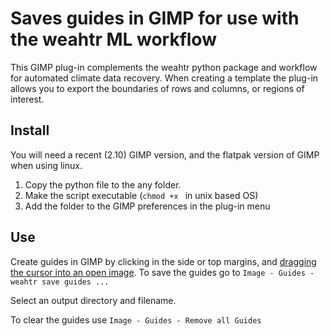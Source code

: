 # Saves guides in GIMP for use with the weahtr ML workflow

This GIMP plug-in complements the weahtr python package and workflow for automated climate data recovery. When creating a template the plug-in allows you to export the boundaries of rows and columns, or regions of interest.

## Install

You will need a recent (2.10) GIMP version, and the flatpak version of GIMP when using linux.

1. Copy the python file to the any folder.
2. Make the script executable (`chmod +x ` in unix based OS)
3. Add the folder to the GIMP preferences in the plug-in menu

## Use

Create guides in GIMP by clicking in the side or top margins, and [dragging the cursor into an open image](https://docs.gimp.org/2.10/en/gimp-concepts-image-guides.html). To save the guides go to `Image - Guides - weahtr save guides ...`

Select an output directory and filename.

To clear the guides use `Image - Guides - Remove all Guides`


##

